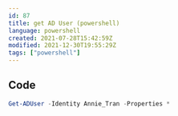 ```yaml
---
id: 87
title: get AD User (powershell)
language: powershell
created: 2021-07-28T15:42:59Z
modified: 2021-12-30T19:55:29Z
tags: ["powershell"]
---
```


## Code

```powershell
Get-ADUser -Identity Annie_Tran -Properties *
```

<!-- end -->

